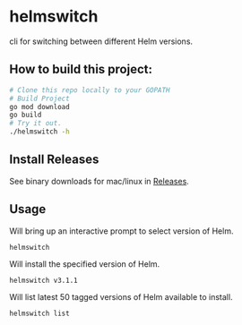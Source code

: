 # helmswitch
cli for switching between different Helm versions.

## How to build this project:
```bash
# Clone this repo locally to your GOPATH
# Build Project
go mod download
go build
# Try it out.
./helmswitch -h
```
## Install Releases
See binary downloads for mac/linux in [Releases](https://github.com/sjqnn/helmswitch/releases).

## Usage 
Will bring up an interactive prompt to select version of Helm.
```
helmswitch
```
Will install the specified version of Helm.
```
helmswitch v3.1.1
```
Will list latest 50 tagged versions of Helm available to install.
```
helmswitch list
```
